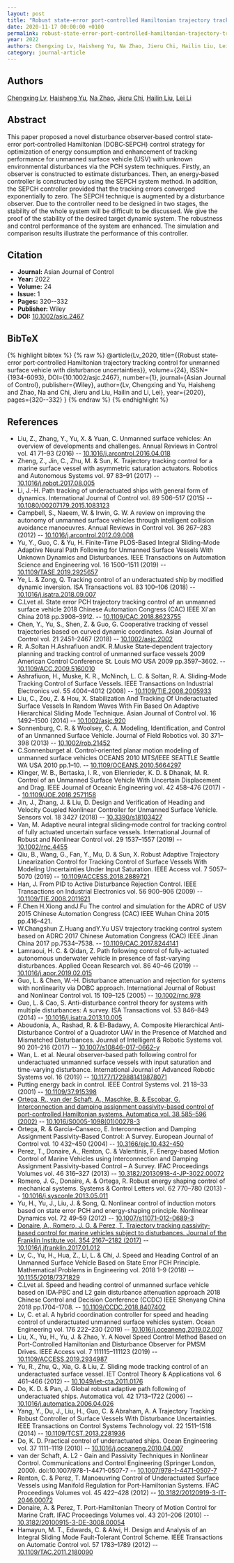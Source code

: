 ```yaml
---
layout: post
title: "Robust state‐error port‐controlled Hamiltonian trajectory tracking control for unmanned surface vehicle with disturbance uncertainties"
date: 2020-11-17 00:00:00 +0100
permalink: robust-state-error-port-controlled-hamiltonian-trajectory-tracking-control-for-unmanned-surface-vehicle-with-disturbance-uncertainties
year: 2022
authors: Chengxing Lv, Haisheng Yu, Na Zhao, Jieru Chi, Hailin Liu, Lei Li
category: journal-article
---
```

 
## Authors
[Chengxing Lv](authors/chengxing-lv), [Haisheng Yu](authors/haisheng-yu), [Na Zhao](authors/na-zhao), [Jieru Chi](authors/jieru-chi), [Hailin Liu](authors/hailin-liu), [Lei Li](authors/lei-li)
 
## Abstract
This paper proposed a novel disturbance observer‐based control state‐error port‐controlled Hamiltonian (DOBC‐SEPCH) control strategy for optimization of energy consumption and enhancement of tracking performance for unmanned surface vehicle (USV) with unknown environmental disturbances via the PCH system techniques. Firstly, an observer is constructed to estimate disturbances. Then, an energy‐based controller is constructed by using the SEPCH system method. In addition, the SEPCH controller provided that the tracking errors converged exponentially to zero. The SEPCH technique is augmented by a disturbance observer. Due to the controller need to be designed in two stages, the stability of the whole system will be difficult to be discussed. We give the proof of the stability of the desired target dynamic system. The robustness and control performance of the system are enhanced. The simulation and comparison results illustrate the performance of this controller.
 
## Citation
- **Journal:** Asian Journal of Control
- **Year:** 2022
- **Volume:** 24
- **Issue:** 1
- **Pages:** 320--332
- **Publisher:** Wiley
- **DOI:** [10.1002/asjc.2467](https://doi.org/10.1002/asjc.2467)
 
## BibTeX
{% highlight bibtex %}
{% raw %}
@article{Lv_2020,
  title={{Robust state‐error port‐controlled Hamiltonian trajectory tracking control for unmanned surface vehicle with disturbance uncertainties}},
  volume={24},
  ISSN={1934-6093},
  DOI={10.1002/asjc.2467},
  number={1},
  journal={Asian Journal of Control},
  publisher={Wiley},
  author={Lv, Chengxing and Yu, Haisheng and Zhao, Na and Chi, Jieru and Liu, Hailin and Li, Lei},
  year={2020},
  pages={320--332}
}
{% endraw %}
{% endhighlight %}
 
## References
- Liu, Z., Zhang, Y., Yu, X. & Yuan, C. Unmanned surface vehicles: An overview of developments and challenges. Annual Reviews in Control vol. 41 71–93 (2016) -- [10.1016/j.arcontrol.2016.04.018](https://doi.org/10.1016/j.arcontrol.2016.04.018)
- Zheng, Z., Jin, C., Zhu, M. & Sun, K. Trajectory tracking control for a marine surface vessel with asymmetric saturation actuators. Robotics and Autonomous Systems vol. 97 83–91 (2017) -- [10.1016/j.robot.2017.08.005](https://doi.org/10.1016/j.robot.2017.08.005)
- Li, J.-H. Path tracking of underactuated ships with general form of dynamics. International Journal of Control vol. 89 506–517 (2015) -- [10.1080/00207179.2015.1083123](https://doi.org/10.1080/00207179.2015.1083123)
- Campbell, S., Naeem, W. & Irwin, G. W. A review on improving the autonomy of unmanned surface vehicles through intelligent collision avoidance manoeuvres. Annual Reviews in Control vol. 36 267–283 (2012) -- [10.1016/j.arcontrol.2012.09.008](https://doi.org/10.1016/j.arcontrol.2012.09.008)
- Yu, Y., Guo, C. & Yu, H. Finite-Time PLOS-Based Integral Sliding-Mode Adaptive Neural Path Following for Unmanned Surface Vessels With Unknown Dynamics and Disturbances. IEEE Transactions on Automation Science and Engineering vol. 16 1500–1511 (2019) -- [10.1109/TASE.2019.2925657](https://doi.org/10.1109/TASE.2019.2925657)
- Ye, L. & Zong, Q. Tracking control of an underactuated ship by modified dynamic inversion. ISA Transactions vol. 83 100–106 (2018) -- [10.1016/j.isatra.2018.09.007](https://doi.org/10.1016/j.isatra.2018.09.007)
- C.Lvet al. State error PCH trajectory tracking control of an unmanned surface vehicle 2018 Chinese Automation Congress (CAC) IEEE Xi'an China 2018 pp.3908–3912. -- [10.1109/CAC.2018.8623755](https://doi.org/10.1109/CAC.2018.8623755)
- Chen, Y., Yu, S., Shen, Z. & Guo, G. Cooperative tracking of vessel trajectories based on curved dynamic coordinates. Asian Journal of Control vol. 21 2451–2467 (2018) -- [10.1002/asjc.2002](https://doi.org/10.1002/asjc.2002)
- R. A.Soltan H.Ashrafiuon andK. R.Muske State‐dependent trajectory planning and tracking control of unmanned surface vessels 2009 American Control Conference St. Louis MO USA 2009 pp.3597–3602. -- [10.1109/ACC.2009.5160010](https://doi.org/10.1109/ACC.2009.5160010)
- Ashrafiuon, H., Muske, K. R., McNinch, L. C. & Soltan, R. A. Sliding-Mode Tracking Control of Surface Vessels. IEEE Transactions on Industrial Electronics vol. 55 4004–4012 (2008) -- [10.1109/TIE.2008.2005933](https://doi.org/10.1109/TIE.2008.2005933)
- Liu, C., Zou, Z. & Hou, X. Stabilization And Tracking Of Underactuated Surface Vessels In Random Waves With Fin Based On Adaptive Hierarchical Sliding Mode Technique. Asian Journal of Control vol. 16 1492–1500 (2014) -- [10.1002/asjc.920](https://doi.org/10.1002/asjc.920)
- Sonnenburg, C. R. & Woolsey, C. A. Modeling, Identification, and Control of an Unmanned Surface Vehicle. Journal of Field Robotics vol. 30 371–398 (2013) -- [10.1002/rob.21452](https://doi.org/10.1002/rob.21452)
- C.Sonnenburget al. Control‐oriented planar motion modeling of unmanned surface vehicles OCEANS 2010 MTS/IEEE SEATTLE Seattle WA USA 2010 pp.1–10. -- [10.1109/OCEANS.2010.5664297](https://doi.org/10.1109/OCEANS.2010.5664297)
- Klinger, W. B., Bertaska, I. R., von Ellenrieder, K. D. & Dhanak, M. R. Control of an Unmanned Surface Vehicle With Uncertain Displacement and Drag. IEEE Journal of Oceanic Engineering vol. 42 458–476 (2017) -- [10.1109/JOE.2016.2571158](https://doi.org/10.1109/JOE.2016.2571158)
- Jin, J., Zhang, J. & Liu, D. Design and Verification of Heading and Velocity Coupled Nonlinear Controller for Unmanned Surface Vehicle. Sensors vol. 18 3427 (2018) -- [10.3390/s18103427](https://doi.org/10.3390/s18103427)
- Van, M. Adaptive neural integral sliding‐mode control for tracking control of fully actuated uncertain surface vessels. International Journal of Robust and Nonlinear Control vol. 29 1537–1557 (2019) -- [10.1002/rnc.4455](https://doi.org/10.1002/rnc.4455)
- Qiu, B., Wang, G., Fan, Y., Mu, D. & Sun, X. Robust Adaptive Trajectory Linearization Control for Tracking Control of Surface Vessels With Modeling Uncertainties Under Input Saturation. IEEE Access vol. 7 5057–5070 (2019) -- [10.1109/ACCESS.2018.2889721](https://doi.org/10.1109/ACCESS.2018.2889721)
- Han, J. From PID to Active Disturbance Rejection Control. IEEE Transactions on Industrial Electronics vol. 56 900–906 (2009) -- [10.1109/TIE.2008.2011621](https://doi.org/10.1109/TIE.2008.2011621)
- F.Chen H.Xiong andJ.Fu The control and simulation for the ADRC of USV 2015 Chinese Automation Congress (CAC) IEEE Wuhan China 2015 pp.416–421.
- W.Changshun Z.Huang andY.Yu USV trajectory tracking control system based on ADRC 2017 Chinese Automation Congress (CAC) IEEE Jinan China 2017 pp.7534–7538. -- [10.1109/CAC.2017.8244141](https://doi.org/10.1109/CAC.2017.8244141)
- Lamraoui, H. C. & Qidan, Z. Path following control of fully-actuated autonomous underwater vehicle in presence of fast-varying disturbances. Applied Ocean Research vol. 86 40–46 (2019) -- [10.1016/j.apor.2019.02.015](https://doi.org/10.1016/j.apor.2019.02.015)
- Guo, L. & Chen, W.-H. Disturbance attenuation and rejection for systems with nonlinearity via DOBC approach. International Journal of Robust and Nonlinear Control vol. 15 109–125 (2005) -- [10.1002/rnc.978](https://doi.org/10.1002/rnc.978)
- Guo, L. & Cao, S. Anti-disturbance control theory for systems with multiple disturbances: A survey. ISA Transactions vol. 53 846–849 (2014) -- [10.1016/j.isatra.2013.10.005](https://doi.org/10.1016/j.isatra.2013.10.005)
- Aboudonia, A., Rashad, R. & El-Badawy, A. Composite Hierarchical Anti-Disturbance Control of a Quadrotor UAV in the Presence of Matched and Mismatched Disturbances. Journal of Intelligent &amp; Robotic Systems vol. 90 201–216 (2017) -- [10.1007/s10846-017-0662-y](https://doi.org/10.1007/s10846-017-0662-y)
- Wan, L. et al. Neural observer-based path following control for underactuated unmanned surface vessels with input saturation and time-varying disturbance. International Journal of Advanced Robotic Systems vol. 16 (2019) -- [10.1177/1729881419878071](https://doi.org/10.1177/1729881419878071)
- Putting energy back in control. IEEE Control Systems vol. 21 18–33 (2001) -- [10.1109/37.915398](https://doi.org/10.1109/37.915398)
- [Ortega, R., van der Schaft, A., Maschke, B. & Escobar, G. Interconnection and damping assignment passivity-based control of port-controlled Hamiltonian systems. Automatica vol. 38 585–596 (2002)](interconnection-and-damping-assignment-passivity-based-control-of-port-controlled-hamiltonian-systems) -- [10.1016/S0005-1098(01)00278-3](https://doi.org/10.1016/S0005-1098(01)00278-3)
- Ortega, R. & García-Canseco, E. Interconnection and Damping Assignment Passivity-Based Control: A Survey. European Journal of Control vol. 10 432–450 (2004) -- [10.3166/ejc.10.432-450](https://doi.org/10.3166/ejc.10.432-450)
- Perez, T., Donaire, A., Renton, C. & Valentinis, F. Energy-based Motion Control of Marine Vehicles using Interconnection and Damping Assignment Passivity-based Control – A Survey. IFAC Proceedings Volumes vol. 46 316–327 (2013) -- [10.3182/20130918-4-JP-3022.00072](https://doi.org/10.3182/20130918-4-JP-3022.00072)
- Romero, J. G., Donaire, A. & Ortega, R. Robust energy shaping control of mechanical systems. Systems &amp; Control Letters vol. 62 770–780 (2013) -- [10.1016/j.sysconle.2013.05.011](https://doi.org/10.1016/j.sysconle.2013.05.011)
- Yu, H., Yu, J., Liu, J. & Song, Q. Nonlinear control of induction motors based on state error PCH and energy-shaping principle. Nonlinear Dynamics vol. 72 49–59 (2012) -- [10.1007/s11071-012-0689-3](https://doi.org/10.1007/s11071-012-0689-3)
- [Donaire, A., Romero, J. G. & Perez, T. Trajectory tracking passivity-based control for marine vehicles subject to disturbances. Journal of the Franklin Institute vol. 354 2167–2182 (2017)](trajectory-tracking-passivity-based-control-for-marine-vehicles-subject-to-disturbances) -- [10.1016/j.jfranklin.2017.01.012](https://doi.org/10.1016/j.jfranklin.2017.01.012)
- Lv, C., Yu, H., Hua, Z., Li, L. & Chi, J. Speed and Heading Control of an Unmanned Surface Vehicle Based on State Error PCH Principle. Mathematical Problems in Engineering vol. 2018 1–9 (2018) -- [10.1155/2018/7371829](https://doi.org/10.1155/2018/7371829)
- C.Lvet al. Speed and heading control of unmanned surface vehicle based on IDA‐PBC and L2 gain disturbance attenuation approach 2018 Chinese Control and Decision Conference (CCDC) IEEE Shenyang China 2018 pp.1704–1708. -- [10.1109/CCDC.2018.8407402](https://doi.org/10.1109/CCDC.2018.8407402)
- Lv, C. et al. A hybrid coordination controller for speed and heading control of underactuated unmanned surface vehicles system. Ocean Engineering vol. 176 222–230 (2019) -- [10.1016/j.oceaneng.2019.02.007](https://doi.org/10.1016/j.oceaneng.2019.02.007)
- Liu, X., Yu, H., Yu, J. & Zhao, Y. A Novel Speed Control Method Based on Port-Controlled Hamiltonian and Disturbance Observer for PMSM Drives. IEEE Access vol. 7 111115–111123 (2019) -- [10.1109/ACCESS.2019.2934987](https://doi.org/10.1109/ACCESS.2019.2934987)
- Yu, R., Zhu, Q., Xia, G. & Liu, Z. Sliding mode tracking control of an underactuated surface vessel. IET Control Theory &amp; Applications vol. 6 461–466 (2012) -- [10.1049/iet-cta.2011.0176](https://doi.org/10.1049/iet-cta.2011.0176)
- Do, K. D. & Pan, J. Global robust adaptive path following of underactuated ships. Automatica vol. 42 1713–1722 (2006) -- [10.1016/j.automatica.2006.04.026](https://doi.org/10.1016/j.automatica.2006.04.026)
- Yang, Y., Du, J., Liu, H., Guo, C. & Abraham, A. A Trajectory Tracking Robust Controller of Surface Vessels With Disturbance Uncertainties. IEEE Transactions on Control Systems Technology vol. 22 1511–1518 (2014) -- [10.1109/TCST.2013.2281936](https://doi.org/10.1109/TCST.2013.2281936)
- Do, K. D. Practical control of underactuated ships. Ocean Engineering vol. 37 1111–1119 (2010) -- [10.1016/j.oceaneng.2010.04.007](https://doi.org/10.1016/j.oceaneng.2010.04.007)
- van der Schaft, A. L2 - Gain and Passivity Techniques in Nonlinear Control. Communications and Control Engineering (Springer London, 2000). doi:10.1007/978-1-4471-0507-7 -- [10.1007/978-1-4471-0507-7](https://doi.org/10.1007/978-1-4471-0507-7)
- Renton, C. & Perez, T. Manoeuvring Control of Underactuated Surface Vessels using Manifold Regulation for Port-Hamiltonian Systems. IFAC Proceedings Volumes vol. 45 422–428 (2012) -- [10.3182/20120919-3-IT-2046.00072](https://doi.org/10.3182/20120919-3-IT-2046.00072)
- Donaire, A. & Perez, T. Port-Hamiltonian Theory of Motion Control for Marine Craft. IFAC Proceedings Volumes vol. 43 201–206 (2010) -- [10.3182/20100915-3-DE-3008.00054](https://doi.org/10.3182/20100915-3-DE-3008.00054)
- Hamayun, M. T., Edwards, C. & Alwi, H. Design and Analysis of an Integral Sliding Mode Fault-Tolerant Control Scheme. IEEE Transactions on Automatic Control vol. 57 1783–1789 (2012) -- [10.1109/TAC.2011.2180090](https://doi.org/10.1109/TAC.2011.2180090)

